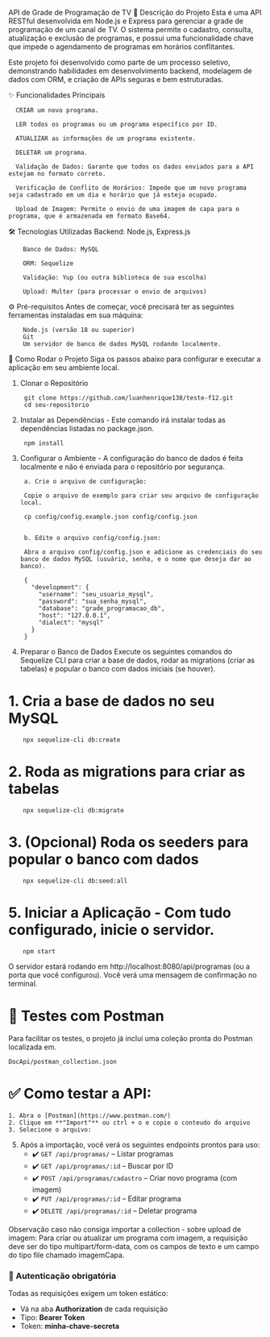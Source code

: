 API de Grade de Programação de TV
📖 Descrição do Projeto
Esta é uma API RESTful desenvolvida em Node.js e Express para gerenciar a grade de programação de um canal de TV. O sistema permite o cadastro, consulta, atualização e exclusão de programas, e possui uma funcionalidade chave que impede o agendamento de programas em horários conflitantes.

Este projeto foi desenvolvido como parte de um processo seletivo, demonstrando habilidades em desenvolvimento backend, modelagem de dados com ORM, e criação de APIs seguras e bem estruturadas.

✨ Funcionalidades Principais

	  CRIAR um novo programa.
	  
	  LER todos os programas ou um programa específico por ID.
	  
	  ATUALIZAR as informações de um programa existente.
	  
	  DELETAR um programa.
	  
	  Validação de Dados: Garante que todos os dados enviados para a API estejam no formato correto.
	  
	  Verificação de Conflito de Horários: Impede que um novo programa seja cadastrado em um dia e horário que já esteja ocupado.
	  
	  Upload de Imagem: Permite o envio de uma imagem de capa para o programa, que é armazenada em formato Base64.

🛠️ Tecnologias Utilizadas
		Backend: Node.js, Express.js
		
		Banco de Dados: MySQL
		
		ORM: Sequelize
		
		Validação: Yup (ou outra biblioteca de sua escolha)
		
		Upload: Multer (para processar o envio de arquivos)

⚙️ Pré-requisitos
		Antes de começar, você precisará ter as seguintes ferramentas instaladas em sua máquina:
	
		Node.js (versão 18 ou superior)
		Git
		Um servidor de banco de dados MySQL rodando localmente.

🚀 Como Rodar o Projeto
		Siga os passos abaixo para configurar e executar a aplicação em seu ambiente local.

1. Clonar o Repositório
	
		git clone https://github.com/luanhenrique138/teste-f12.git
		cd seu-repositorio
		
		
2. Instalar as Dependências - Este comando irá instalar todas as dependências listadas no package.json.
		
		npm install
		
		
3. Configurar o Ambiente - A configuração do banco de dados é feita localmente e não é enviada para o repositório por segurança.
		
		a. Crie o arquivo de configuração:
		
		Copie o arquivo de exemplo para criar seu arquivo de configuração local.
		
		cp config/config.example.json config/config.json
		
		
		b. Edite o arquivo config/config.json:
		
		Abra o arquivo config/config.json e adicione as credenciais do seu banco de dados MySQL (usuário, senha, e o nome que deseja dar ao banco).
		
		{
		  "development": {
		    "username": "seu_usuario_mysql",
		    "password": "sua_senha_mysql",
		    "database": "grade_programacao_db",
		    "host": "127.0.0.1",
		    "dialect": "mysql"
		  }
		}



4. Preparar o Banco de Dados
Execute os seguintes comandos do Sequelize CLI para criar a base de dados, rodar as migrations (criar as tabelas) e popular o banco com dados iniciais (se houver).

# 1. Cria a base de dados no seu MySQL
		npx sequelize-cli db:create

# 2. Roda as migrations para criar as tabelas
		npx sequelize-cli db:migrate

# 3. (Opcional) Roda os seeders para popular o banco com dados
		npx sequelize-cli db:seed:all


# 5. Iniciar a Aplicação - Com tudo configurado, inicie o servidor.
		npm start


O servidor estará rodando em http://localhost:8080/api/programas (ou a porta que você configurou). Você verá uma mensagem de confirmação no terminal.

# 📂 Testes com Postman

Para facilitar os testes, o projeto já inclui uma coleção pronta do Postman localizada em.
		
  	DocApi/postman_collection.json

# ✅ Como testar a API:

	1. Abra o [Postman](https://www.postman.com/)
	2. Clique em **"Import"** ou ctrl + o e copie o conteudo do arquivo 
	3. Selecione o arquivo:

5. Após a importação, você verá os seguintes endpoints prontos para uso:
	- ✔️ `GET /api/programas/` – Listar programas
	- ✔️ `GET /api/programas/:id` – Buscar por ID
	- ✔️ `POST /api/programas/cadastro` – Criar novo programa (com imagem)
	- ✔️ `PUT /api/programas/:id` – Editar programa
	- ✔️ `DELETE /api/programas/:id` – Deletar programa

Observação caso não consiga importar a collection - sobre upload de imagem: Para criar ou atualizar um programa com imagem, a requisição deve ser do tipo multipart/form-data, com os campos de texto e um campo do tipo file chamado imagemCapa.


### 🔐 Autenticação obrigatória

Todas as requisições exigem um token estático:

- Vá na aba **Authorization** de cada requisição
- Tipo: **Bearer Token**
- Token:  **minha-chave-secreta**
